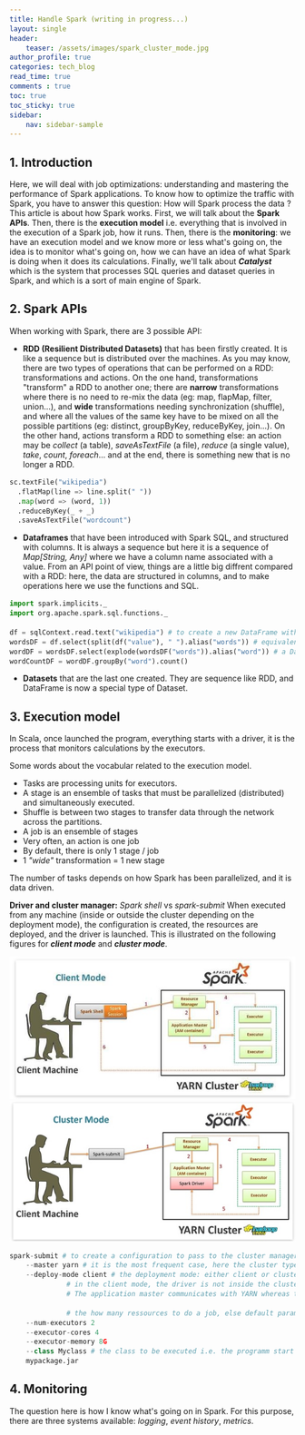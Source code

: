 ```yaml
---
title: Handle Spark (writing in progress...)
layout: single
header:
    teaser: /assets/images/spark_cluster_mode.jpg
author_profile: true
categories: tech_blog
read_time: true
comments : true
toc: true
toc_sticky: true
sidebar:
    nav: sidebar-sample
---
```


## 1. Introduction

Here, we will deal with job optimizations: understanding and mastering the performance of Spark applications. To know how to optimize the traffic with Spark, you have to answer this question: How will Spark process the data ? This article is about how Spark works.
First, we will talk about the **Spark APIs**. Then, there is the **execution model** i.e. everything that is involved in the execution of a Spark job, how it runs. Then, there is the **monitoring**: we have an execution model and we know more or less what's going on, the idea is to monitor what's going on, how we can have an idea of what Spark is doing when it does its calculations. Finally, we'll talk about ***Catalyst*** which is the system that processes SQL queries and dataset queries in Spark, and which is a sort of main engine of Spark.

## 2. Spark APIs

When working with Spark, there are 3 possible API:

- **RDD (Resilient Distributed Datasets)** that has been firstly created. It is like a
sequence but is distributed over the machines. As you may know, there are two types of operations that can be performed on a RDD: transformations and actions. On the one hand, transformations "transform" a RDD to another one; there are **narrow** transformations where there is no need to re-mix the data (eg: map, flapMap, filter, union...), and **wide** transformations needing synchronization (shuffle), and where all the values of the same key have to be mixed on all the possible partitions (eg: distinct, groupByKey, reduceByKey, join...). On the other hand, actions transform a RDD to something else: an action may be *collect* (a table), *saveAsTextFile* (a file), *reduce* (a single value), *take*, *count*, *foreach*... and at the end, there is something new that is no longer a RDD.

```python
sc.textFile("wikipedia")
  .flatMap(line => line.split(" "))
  .map(word => (word, 1))
  .reduceByKey(_ + _)
  .saveAsTextFile("wordcount")
```

- **Dataframes** that have been introduced with Spark SQL, and structured with columns. It is always a sequence but here it is a sequence of *Map[String, Any]* where we have a column name associated with a value. From an API point of view, things are a little big diffrent compared with a RDD: here, the data are structured in columns, and to make operations here we use the functions and SQL.

```python
import spark.implicits._
import org.apache.spark.sql.functions._

df = sqlContext.read.text("wikipedia") # to create a new DataFrame with words column
wordsDF = df.select(split(df("value"), " ").alias("words")) # equivalent of using flatMap() method on RDD
wordDF = wordsDF.select(explode(wordsDF("words")).alias("word")) # a DataFrame with each line containing single word in the file
wordCountDF = wordDF.groupBy("word").count()
```

- **Datasets** that are the last one created. They are sequence like RDD, and DataFrame is now a special type of Dataset.


## 3. Execution model

In Scala, once launched the program, everything starts with a driver, it is the process that monitors calculations by the executors.

Some words about the vocabular related to the execution model.
- Tasks are processing units for executors.
- A stage is an ensemble of tasks that must be parallelized (distributed) and simultaneously executed.
- Shuffle is between two stages to transfer data through the network across the partitions.
- A job is an ensemble of stages
- Very often, an action is one job
- By default, there is only 1 stage / job
- 1 *"wide"* transformation = 1 new stage

The number of tasks depends on how Spark has been parallelized, and it is data driven.

**Driver and cluster manager:** *Spark shell* vs *spark-submit*
When executed from any machine (inside or outside the cluster depending on the deployment mode), the configuration is created, the resources are deployed, and the driver is launched. This is illustrated on the following figures for ***client mode*** and ***cluster mode***.

![Image](/assets/images/spark_client_mode.jpg#left) ![Image](/assets/images/spark_cluster_mode.jpg#right)

```python
spark-submit # to create a configuration to pass to the cluster manager
    --master yarn # it is the most frequent case, here the cluster type
    --deploy-mode client # the deployment mode: either client or cluster
              # in the client mode, the driver is not inside the cluster
              # The application master communicates with YARN whereas the driver masters the executors

              # the how many ressources to do a job, else default parameters
    --num-executors 2
    --executor-cores 4
    --executor-memory 8G
    --class Myclass # the class to be executed i.e. the programm start
    mypackage.jar
```

## 4. Monitoring

The question here is how I know what's going on in Spark. For this purpose,
there are three systems available: *logging*, *event history*, *metrics*.
